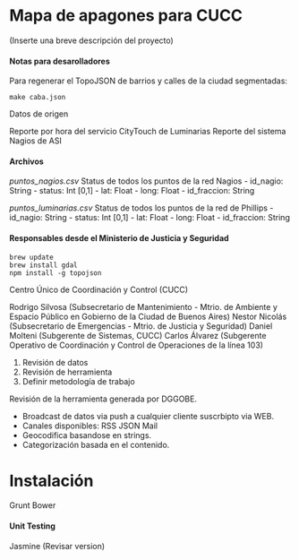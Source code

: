 Mapa de apagones para CUCC
==========================

(Inserte una breve descripción del proyecto)

#### Notas para desarolladores
Para regenerar el TopoJSON de barrios y calles de la ciudad segmentadas:

    make caba.json

Datos de origen

Reporte por hora del servicio CityTouch de Luminarias
Reporte del sistema Nagios de ASI

#### Archivos
*puntos_nagios.csv*
 Status de todos los puntos de la red Nagios
    - id_nagio: String
	- status: Int [0,1]
    - lat: Float
	- long: Float
	- id_fraccion: String

 *puntos_luminarias.csv*
 Status de todos los puntos de la red de Phillips
    - id_nagio: String
	- status: Int [0,1]
	- lat: Float
	- long: Float
	- id_fraccion: String


#### Responsables desde el Ministerio de Justicia y Seguridad

    brew update
    brew install gdal
    npm install -g topojson

Centro Único de Coordinación y Control (CUCC)

Rodrigo Silvosa (Subsecretario de Mantenimiento - Mtrio. de Ambiente y Espacio Público en Gobierno de la Ciudad de Buenos Aires)
Nestor Nicolás (Subsecretario de Emergencias  - Mtrio. de Justicia y Seguridad)
Daniel Molteni (Subgerente de Sistemas, CUCC)
Carlos Álvarez (Subgerente Operativo de Coordinación y Control de Operaciones de la línea 103)


1. Revisión de datos
2. Revisión de herramienta
3. Definir metodología de trabajo

Revisión de la herramienta generada por DGGOBE.

- Broadcast de datos via push a cualquier cliente suscrbipto via WEB.
- Canales disponibles:
	RSS
	JSON
	Mail
- Geocodifica basandose en strings.
- Categorización basada en el contenido.


# Instalación

Grunt
Bower

#### Unit Testing

Jasmine (Revisar version)
